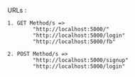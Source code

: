 URLs :

    1. GET Method/s =>
            "http://localhost:5000/"
            "http://localhost:5000/login"
            "http://localhost:5000/fb"

    2. POST Method/s =>
            "http://localhost:5000/signup"
            "http://localhost:5000/login"
